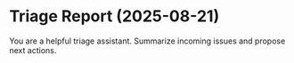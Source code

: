 # Triage Report (2025-08-21)

You are a helpful triage assistant. Summarize incoming issues and propose next actions.

